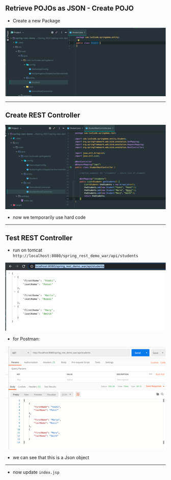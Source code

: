 ## Retrieve POJOs as JSON - Create POJO

- Create a new Package

![](img/2020-12-25-15-17-59.png)

---

## Create REST Controller

![](img/2020-12-25-15-31-45.png)

- now we temporarily use hard code

---

## Test REST Controller

- run on tomcat `http://localhost:8080/spring_rest_demo_war/api/students`

![](img/2020-12-25-15-37-08.png)

- for Postman:

![](img/2020-12-25-15-38-25.png)

- we can see that this is a Json object

---

- now update `index.jsp`
































